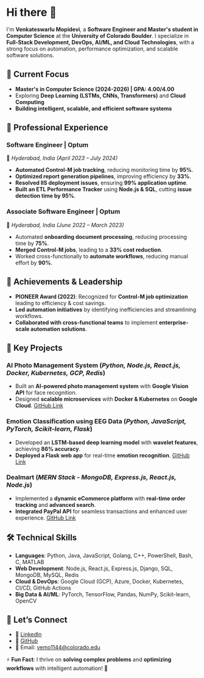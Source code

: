 # Hi there 👋  
I'm **Venkateswarlu Mopidevi**, a **Software Engineer and Master's student in Computer Science** at the **University of Colorado Boulder**. I specialize in **Full-Stack Development, DevOps, AI/ML, and Cloud Technologies**, with a strong focus on automation, performance optimization, and scalable software solutions.


## 🔭 **Current Focus**
- **Master's in Computer Science (2024-2026) | GPA: 4.00/4.00**
- Exploring **Deep Learning (LSTMs, CNNs, Transformers)** and **Cloud Computing**
- **Building intelligent, scalable, and efficient software systems**


## 🌟 **Professional Experience**
### **Software Engineer | Optum**
📍 *Hyderabad, India (April 2023 – July 2024)*
- **Automated Control-M job tracking**, reducing monitoring time by **95%**.
- **Optimized report generation pipelines**, improving efficiency by **33%**.
- **Resolved IIS deployment issues**, ensuring **99% application uptime**.
- **Built an ETL Performance Tracker** using **Node.js & SQL**, cutting **issue detection time by 95%**.

### **Associate Software Engineer | Optum**
📍 *Hyderabad, India (June 2022 – March 2023)*
- Automated **onboarding document processing**, reducing processing time by **75%**.
- **Merged Control-M jobs**, leading to a **33% cost reduction**.
- Worked cross-functionally to **automate workflows**, reducing manual effort by **90%**.

## 🎯 **Achievements & Leadership**
- **PIONEER Award (2022)**: Recognized for **Control-M job optimization** leading to efficiency & cost savings.
- **Led automation initiatives** by identifying inefficiencies and streamlining workflows.
- **Collaborated with cross-functional teams** to implement **enterprise-scale automation solutions**.


## 🚀 **Key Projects**
### **AI Photo Management System** (*Python, Node.js, React.js, Docker, Kubernetes, GCP, Redis*)
- Built an **AI-powered photo management system** with **Google Vision API** for face recognition.
- Designed **scalable microservices** with **Docker & Kubernetes** on **Google Cloud**.
[GitHub Link](https://github.com/Mopidevi18/ai-photo-management-system)

### **Emotion Classification using EEG Data** (*Python, JavaScript, PyTorch, Scikit-learn, Flask*)
- Developed an **LSTM-based deep learning model** with **wavelet features**, achieving **86% accuracy**.
- **Deployed a Flask web app** for real-time **emotion recognition**.
[GitHub Link](https://github.com/Mopidevi18/emotion-classification-eeg)

### **Dealmart** (*MERN Stack - MongoDB, Express.js, React.js, Node.js*)
- Implemented a **dynamic eCommerce platform** with **real-time order tracking** and **advanced search**.
- **Integrated PayPal API** for seamless transactions and enhanced user experience.
[GitHub Link](https://github.com/Mopidevi18/dealmart)


## 🛠️ **Technical Skills**
- **Languages**: Python, Java, JavaScript, Golang, C++, PowerShell, Bash, C, MATLAB  
- **Web Development**: Node.js, React.js, Express.js, Django, SQL, MongoDB, MySQL, Redis  
- **Cloud & DevOps**: Google Cloud (GCP), Azure, Docker, Kubernetes, CI/CD, GitHub Actions  
- **Big Data & AI/ML**: PyTorch, TensorFlow, Pandas, NumPy, Scikit-learn, OpenCV  

## 💬 **Let’s Connect**
- 🔗 [LinkedIn](https://www.linkedin.com/in/mvenkatesh18/)  
- 🔗 [GitHub](https://github.com/Mopidevi18)  
- 📧 Email: vemo1144@colorado.edu  

⚡ **Fun Fact**: I thrive on **solving complex problems** and **optimizing workflows** with intelligent automation! 🚀
